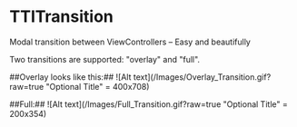 TTITransition
=============

Modal transition between ViewControllers – Easy and beautifully 

Two transitions are supported: "overlay" and "full".

##Overlay looks like this:##
![Alt text](/Images/Overlay_Transition.gif?raw=true "Optional Title" = 400x708) 

##Full:##
![Alt text](/Images/Full_Transition.gif?raw=true "Optional Title" = 200x354)
